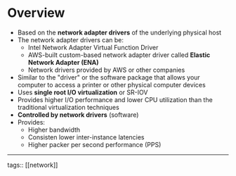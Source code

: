 # Overview
- Based on the **network adapter drivers** of the underlying physical host
- The network adapter drivers can be:
	- Intel Network Adapter Virtual Function Driver
	- AWS-built custom-based network adapter driver called **Elastic Network Adapter (ENA)**
	- Network drivers provided by AWS or other companies
- Similar to the "driver" or the software package that allows your computer to access a printer or other physical computer devices
- Uses **single root I/O virtualization** or SR-IOV
- Provides higher I/O performance and lower CPU utilization than the traditional virtualization techniques
- **Controlled by network drivers** (software)
- Provides:
	- Higher bandwidth
	- Consisten lower inter-instance latencies
	- Higher packer per second performance (PPS)



____

tags:: [[network]]  
